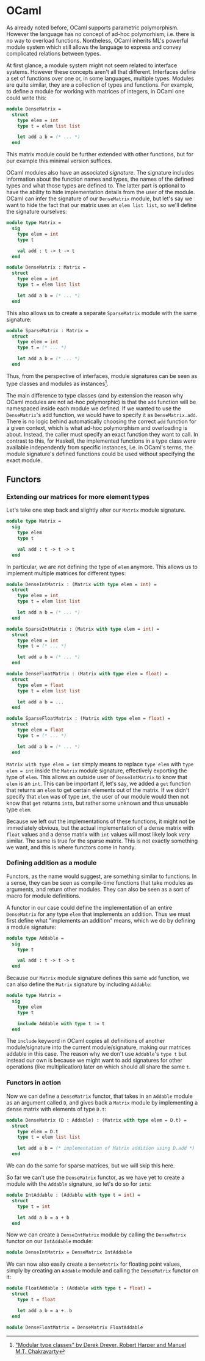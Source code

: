 # OCaml

As already noted before, OCaml supports parametric polymorphism. However the language has no concept of ad-hoc polymorhism, i.e. there is no way to overload functions. Nontheless, OCaml inherits ML's powerful module system which still allows the language to express and convey complicated relations between types.

At first glance, a module system might not seem related to interface systems. However these concepts aren't all that different. Interfaces define a set of functions over one or, in some languages, multiple types. Modules are quite similar, they are a collection of types and functions. For example, to define a module for working with matrices of integers, in OCaml one could write this:
```ocaml
module DenseMatrix =
  struct
    type elem = int
    type t = elem list list

    let add a b = (* ... *)
  end
```
This matrix module could be further extended with other functions, but for our example this minimal version suffices.

OCaml modules also have an associated *signature*. The signature includes information about the function names and types, the names of the defined types and what those types are defined to. The latter part is optional to have the ability to hide implementation details from the user of the module. OCaml can infer the signature of our `DenseMatrix` module, but let's say we want to hide the fact that our matrix uses an `elem list list`, so we'll define the signature ourselves:
```ocaml
module type Matrix =
  sig
    type elem = int
    type t

    val add : t -> t -> t
  end

module DenseMatrix : Matrix =
  struct
    type elem = int
    type t = elem list list

    let add a b = (* ... *)
  end
```
This also allows us to create a separate `SparseMatrix` module with the same signature:
```ocaml
module SparseMatrix : Matrix =
  struct
    type elem = int
    type t = (* ... *)

    let add a b = (* ... *)
  end
```
Thus, from the perspective of interfaces, module signatures can be seen as type classes and modules as instances[^modular-type-classes].

The main difference to type classes (and by extension the reason why OCaml modules are not ad-hoc polymorphic) is that the `add` function will be namespaced inside each module we defined. If we wanted to use the `DenseMatrix`'s add function, we would have to specify it as `DenseMatrix.add`. There is no logic behind automatically choosing the correct `add` function for a given context, which is what ad-hoc polymorphism and overloading is about. Instead, the caller must specify an exact function they want to call. In contrast to this, for Haskell, the implemented functions in a type class were available independently from specific instances, i.e. in OCaml's terms, the module signature's defined functions could be used without specifying the exact module.

## Functors

### Extending our matrices for more element types

Let's take one step back and slightly alter our `Matrix` module signature.
```ocaml
module type Matrix =
  sig
    type elem
    type t

    val add : t -> t -> t
  end
```
In particular, we are not defining the type of `elem` anymore. This allows us to implement multiple matrices for different types:
```ocaml
module DenseIntMatrix : (Matrix with type elem = int) =
  struct
    type elem = int
    type t = elem list list

    let add a b = (* ... *)
  end

module SparseIntMatrix : (Matrix with type elem = int) =
  struct
    type elem = int
    type t = (* ... *)

    let add a b = (* ... *)
  end

module DenseFloatMatrix : (Matrix with type elem = float) =
  struct
    type elem = float
    type t = elem list list

    let add a b = ...
  end

module SparseFloatMatrix : (Matrix with type elem = float) =
  struct
    type elem = float
    type t = (* ... *)

    let add a b = (* ... *)
  end
```
`Matrix with type elem = int` simply means to replace `type elem` with `type elem = int` inside the `Matrix` module signature, effectively exporting the type of `elem`. This allows an outside user of `DenseIntMatrix` to know that `elem` is an `int`. This can be important if, let's say, we added a `get` function that returns an `elem` to get certain elements out of the matrix. If we didn't specify that `elem` was of type `int`, the user of our module would then not know that `get` returns `int`s, but rather some unknown and thus unusable type `elem`.

Because we left out the implementations of these functions, it might not be immediately obvious, but the actual implementation of a dense matrix with `float` values and a dense matrix with `int` values will most likely look *very* similar. The same is true for the sparse matrix. This is not exactly something we want, and this is where functors come in handy.

### Defining addition as a module

Functors, as the name would suggest, are something similar to functions. In a sense, they can be seen as compile-time functions that take modules as arguments, and return other modules. They can also be seen as a sort of macro for module definitions.

A functor in our case could define the implementation of an entire `DenseMatrix` for any type `elem` that implements an addition. Thus we must first define what "implements an addition" means, which we do by defining a module signature:
```ocaml
module type Addable =
  sig
    type t

    val add : t -> t -> t
  end
```
Because our `Matrix` module signature defines this same `add` function, we can also define the `Matrix` signature by including `Addable`:
```ocaml
module type Matrix =
  sig
    type elem
    type t

    include Addable with type t := t
  end
```
The `include` keyword in OCaml copies all definitions of another module/signature into the current module/signature, making our matrices addable in this case. The reason why we don't use `Addable`'s `type t` but instead our own is because we might want to add signatures for other operations (like multiplication) later on which should all share the same `t`.

### Functors in action

Now we can define a `DenseMatrix` functor, that takes in an `Addable` module as an argument called `D`, and gives back a `Matrix` module by implementing a dense matrix with elements of type `D.t`:
```ocaml
module DenseMatrix (D : Addable) : (Matrix with type elem = D.t) =
  struct
    type elem = D.t
    type t = elem list list

    let add a b = (* implementation of Matrix addition using D.add *)
  end
```
We can do the same for sparse matrices, but we will skip this here.

So far we can't use the `DenseMatrix` functor, as we have yet to create a module with the `Addable` signature, so let's do so for `int`s:
```ocaml
module IntAddable : (Addable with type t = int) =
  struct
    type t = int

    let add a b = a + b
  end
```
Now we can create a `DenseIntMatrix` module by calling the `DenseMatrix` functor on our `IntAddable` module:
```ocaml
module DenseIntMatrix = DenseMatrix IntAddable
```
We can now also easily create a `DenseMatrix` for floating point values, simply by creating an `Addable` module and calling the `DenseMatrix` functor on it:
```ocaml
module FloatAddable : (Addable with type t = float) =
  struct
    type t = float

    let add a b = a +. b
  end

module DenseFloatMatrix = DenseMatrix FloatAddable
```

[^modular-type-classes]: ["Modular type classes" by Derek Dreyer, Robert Harper and Manuel M.T. Chakravarty](https://doi.org/10.1145/1190215.1190229)
